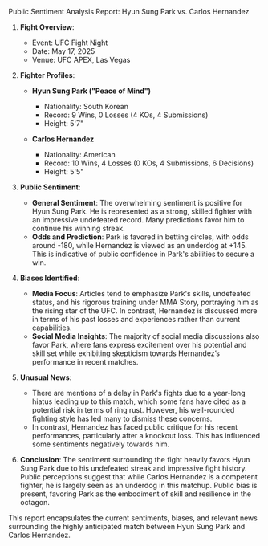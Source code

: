 Public Sentiment Analysis Report: Hyun Sung Park vs. Carlos Hernandez

1. **Fight Overview**: 
   - Event: UFC Fight Night
   - Date: May 17, 2025
   - Venue: UFC APEX, Las Vegas

2. **Fighter Profiles**: 
   - **Hyun Sung Park ("Peace of Mind")**
     - Nationality: South Korean
     - Record: 9 Wins, 0 Losses (4 KOs, 4 Submissions)
     - Height: 5'7"

   - **Carlos Hernandez**
     - Nationality: American
     - Record: 10 Wins, 4 Losses (0 KOs, 4 Submissions, 6 Decisions)
     - Height: 5'5"

3. **Public Sentiment**:
   - **General Sentiment**: The overwhelming sentiment is positive for Hyun Sung Park. He is represented as a strong, skilled fighter with an impressive undefeated record. Many predictions favor him to continue his winning streak.
   - **Odds and Prediction**: Park is favored in betting circles, with odds around -180, while Hernandez is viewed as an underdog at +145. This is indicative of public confidence in Park's abilities to secure a win.

4. **Biases Identified**:
   - **Media Focus**: Articles tend to emphasize Park's skills, undefeated status, and his rigorous training under MMA Story, portraying him as the rising star of the UFC. In contrast, Hernandez is discussed more in terms of his past losses and experiences rather than current capabilities.
   - **Social Media Insights**: The majority of social media discussions also favor Park, where fans express excitement over his potential and skill set while exhibiting skepticism towards Hernandez’s performance in recent matches.

5. **Unusual News**: 
   - There are mentions of a delay in Park's fights due to a year-long hiatus leading up to this match, which some fans have cited as a potential risk in terms of ring rust. However, his well-rounded fighting style has led many to dismiss these concerns.
   - In contrast, Hernandez has faced public critique for his recent performances, particularly after a knockout loss. This has influenced some sentiments negatively towards him.

6. **Conclusion**: 
   The sentiment surrounding the fight heavily favors Hyun Sung Park due to his undefeated streak and impressive fight history. Public perceptions suggest that while Carlos Hernandez is a competent fighter, he is largely seen as an underdog in this matchup. Public bias is present, favoring Park as the embodiment of skill and resilience in the octagon.

This report encapsulates the current sentiments, biases, and relevant news surrounding the highly anticipated match between Hyun Sung Park and Carlos Hernandez.